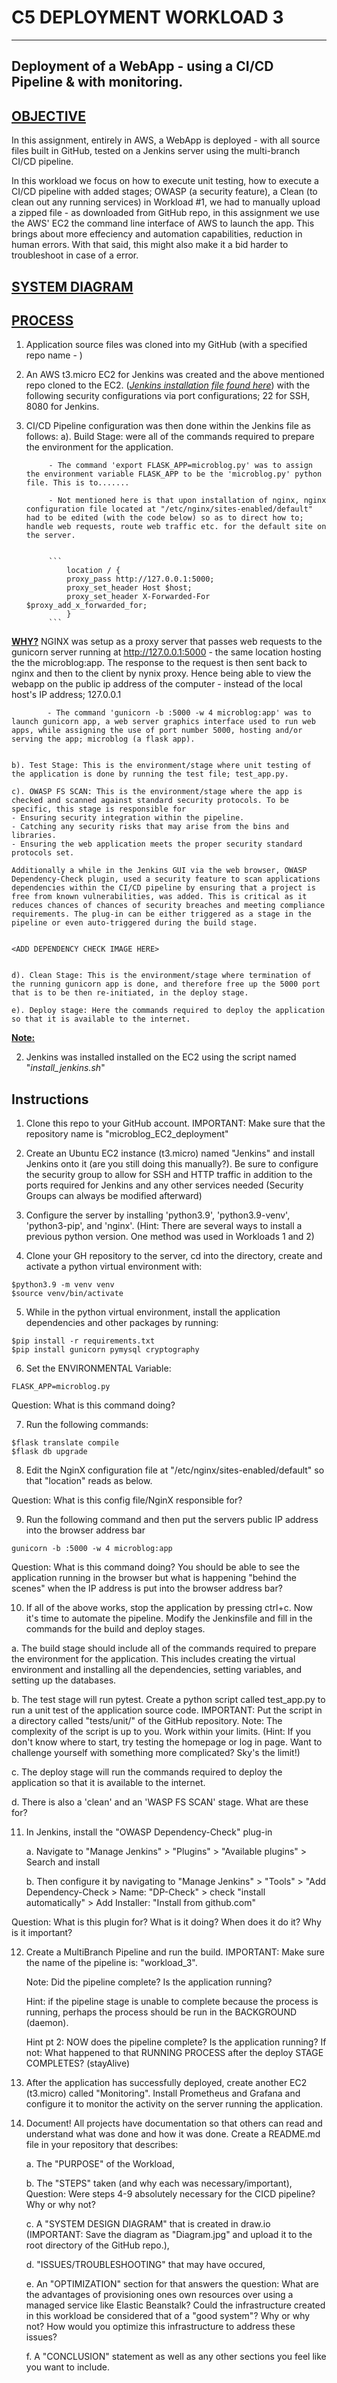 # C5 DEPLOYMENT WORKLOAD 3


---



## Deployment of a WebApp - using a CI/CD Pipeline & with monitoring.


## <ins> OBJECTIVE</ins>
In this assignment, entirely in AWS, a WebApp is deployed - with all source files 
built in GitHub, tested on a Jenkins server using the multi-branch CI/CD pipeline.

In this workload we focus on how to execute unit testing, how to execute a CI/CD pipeline with added stages; OWASP (a security feature), a Clean (to clean out any running services)
 in Workload #1, we had to manually upload a zipped file - as downloaded from GitHub repo, in this assignment we use the AWS' EC2 the command line interface of AWS to launch the app. This brings about more effeciency and automation capabilities, reduction in human errors. With that said, this might also make it a bid harder to troubleshoot in case of a error.

## <ins> SYSTEM DIAGRAM</ins>
<div align="center">

</div>


## <ins>PROCESS</ins>

1. Application source files was cloned into my GitHub (with a specified repo name - )
2. An AWS t3.micro EC2 for Jenkins was created and the above mentioned repo cloned to the EC2. (_[Jenkins installation file found here](add-link-here)_)  with the following security configurations via port configurations; 22 for SSH, 8080 for Jenkins.
3. CI/CD Pipeline configuration was then done within the Jenkins file as follows:
    a). Build Stage: were all of the commands required to prepare the environment for the application.

            - The command 'export FLASK_APP=microblog.py' was to assign the environment variable FLASK_APP to be the 'microblog.py' python file. This is to.......

            - Not mentioned here is that upon installation of nginx, nginx configuration file located at "/etc/nginx/sites-enabled/default" had to be edited (with the code below) so as to direct how to; handle web requests, route web traffic etc. for the default site on the server.


            ```
                location / {
                proxy_pass http://127.0.0.1:5000;
                proxy_set_header Host $host;
                proxy_set_header X-Forwarded-For $proxy_add_x_forwarded_for;
                }
            ```

**<ins>WHY?</ins>**
    NGINX was setup as a proxy server that passes web requests to the gunicorn server running at http://127.0.0.1:5000 - the same location hosting the the microblog:app. The response to the request is then sent back to nginx and then to the client by nynix proxy. Hence being able to view the webapp on the public ip address of the computer - instead of the local host's IP address; 127.0.0.1


            - The command 'gunicorn -b :5000 -w 4 microblog:app' was to launch gunicorn app, a web server graphics interface used to run web apps, while assigning the use of port number 5000, hosting and/or serving the app; microblog (a flask app).


    b). Test Stage: This is the environment/stage where unit testing of the application is done by running the test file; test_app.py.

    c). OWASP FS SCAN: This is the environment/stage where the app is checked and scanned against standard security protocols. To be specific, this stage is responsible for
    - Ensuring security integration within the pipeline.
    - Catching any security risks that may arise from the bins and libraries.
    - Ensuring the web application meets the proper security standard protocols set.

    Additionally a while in the Jenkins GUI via the web browser, OWASP Dependency-Check plugin, used a security feature to scan applications dependencies within the CI/CD pipeline by ensuring that a project is free from known vulnerabilities, was added. This is critical as it reduces chances of chances of security breaches and meeting compliance requirements. The plug-in can be either triggered as a stage in the pipeline or even auto-triggered during the build stage.


    <ADD DEPENDENCY CHECK IMAGE HERE>


    d). Clean Stage: This is the environment/stage where termination of the running gunicorn app is done, and therefore free up the 5000 port that is to be then re-initiated, in the deploy stage.

    e). Deploy stage: Here the commands required to deploy the application so that it is available to the internet.


**<ins>Note:</ins>**



2. Jenkins was installed installed on the EC2 using the script named "_install_jenkins.sh_"


## Instructions

1. Clone this repo to your GitHub account. IMPORTANT: Make sure that the repository name is "microblog_EC2_deployment"

2. Create an Ubuntu EC2 instance (t3.micro) named "Jenkins" and install Jenkins onto it (are you still doing this manually?).  Be sure to configure the security group to allow for SSH and HTTP traffic in addition to the ports required for Jenkins and any other services needed (Security Groups can always be modified afterward)

3. Configure the server by installing 'python3.9',  'python3.9-venv', 'python3-pip', and 'nginx'. (Hint: There are several ways to install a previous python version. One method was used in Workloads 1 and 2)

4. Clone your GH repository to the server, cd into the directory, create and activate a python virtual environment with: 

```
$python3.9 -m venv venv
$source venv/bin/activate
```

5. While in the python virtual environment, install the application dependencies and other packages by running:

```
$pip install -r requirements.txt
$pip install gunicorn pymysql cryptography
```

6. Set the ENVIRONMENTAL Variable:

```
FLASK_APP=microblog.py
```
Question: What is this command doing?

7. Run the following commands: 

```
$flask translate compile
$flask db upgrade
```

8. Edit the NginX configuration file at "/etc/nginx/sites-enabled/default" so that "location" reads as below.

Question: What is this config file/NginX responsible for?

9. Run the following command and then put the servers public IP address into the browser address bar

```
gunicorn -b :5000 -w 4 microblog:app
```
Question: What is this command doing? You should be able to see the application running in the browser but what is happening "behind the scenes" when the IP address is put into the browser address bar?

10. If all of the above works, stop the application by pressing ctrl+c.  Now it's time to automate the pipeline.  Modify the Jenkinsfile and fill in the commands for the build and deploy stages.

  a. The build stage should include all of the commands required to prepare the environment for the application.  This includes creating the virtual environment and installing all the dependencies, setting variables, and setting up the databases.

  b. The test stage will run pytest.  Create a python script called test_app.py to run a unit test of the application source code. IMPORTANT: Put the script in a directory called "tests/unit/" of the GitHub repository. Note: The complexity of the script is up to you.  Work within your limits.  (Hint: If you don't know where to start, try testing the homepage or log in page.  Want to challenge yourself with something more complicated? Sky's the limit!)

  c. The deploy stage will run the commands required to deploy the application so that it is available to the internet. 

  d. There is also a 'clean' and an 'WASP FS SCAN' stage.  What are these for?
  
11. In Jenkins, install the "OWASP Dependency-Check" plug-in

    a. Navigate to "Manage Jenkins" > "Plugins" > "Available plugins" > Search and install

 	b. Then configure it by navigating to "Manage Jenkins" > "Tools" > "Add Dependency-Check > Name: "DP-Check" > check "install automatically" > Add Installer: "Install from github.com"

Question: What is this plugin for?  What is it doing?  When does it do it?  Why is it important?

12. Create a MultiBranch Pipeline and run the build.  IMPORTANT: Make sure the name of the pipeline is: "workload_3".

    Note: Did the pipeline complete? Is the application running?

    Hint: if the pipeline stage is unable to complete because the process is running, perhaps the process should be run in the BACKGROUND (daemon).
    
    Hint pt 2: NOW does the pipeline complete? Is the application running?  If not: What happened to that RUNNING PROCESS after the deploy STAGE COMPLETES? (stayAlive)

14. After the application has successfully deployed, create another EC2 (t3.micro) called "Monitoring".  Install Prometheus and Grafana and configure it to monitor the activity on the server running the application. 

15. Document! All projects have documentation so that others can read and understand what was done and how it was done. Create a README.md file in your repository that describes:

	  a. The "PURPOSE" of the Workload,

  	b. The "STEPS" taken (and why each was necessary/important),
      Question: Were steps 4-9 absolutely necessary for the CICD pipeline? Why or why not?
    
  	c. A "SYSTEM DESIGN DIAGRAM" that is created in draw.io (IMPORTANT: Save the diagram as "Diagram.jpg" and upload it to the root directory of the GitHub repo.),

	  d. "ISSUES/TROUBLESHOOTING" that may have occured,

  	e. An "OPTIMIZATION" section for that answers the question: What are the advantages of provisioning ones own resources over using a managed service like Elastic Beanstalk?  Could the infrastructure created in this workload be considered that of a "good system"?  Why or why not?  How would you optimize this infrastructure to address these issues?

    f. A "CONCLUSION" statement as well as any other sections you feel like you want to include.
